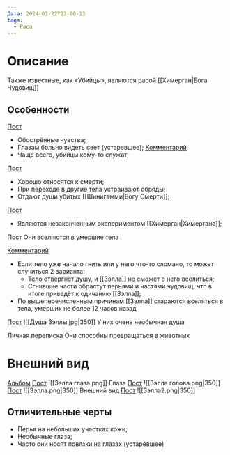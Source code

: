 ```yaml
---
Дата: 2024-03-22T23-00-13
tags:
  - Раса
---
```

# Описание
Также известные, как «Убийцы», являются расой [[Химерган|Бога Чудовищ]]
## Особенности
[Пост](https://vk.com/wall-159799193_6859)
- Обострённые чувства;
- Глазам больно видеть свет (устаревшее);
[Комментарий](https://vk.com/wall-159799193_10040?reply=10043)
- Чаще всего, убийцы кому-то служат;

[Пост](https://vk.com/wall-208978263_10273)
- Хорошо относятся к смерти;
- При переходе в другие тела устраивают обряды;
- Отдают души убитых [[Шинигамми|Богу Смерти]];

[Пост](https://vk.com/wall-208978263_14464)
- Являются незаконченным экспериментом [[Химерган|Химергана]];

[Пост](https://vk.com/wall-208978263_14454)
Они вселяются в умершие тела

[Комментарий](https://vk.com/wall-208978263_14454?reply=14463&thread=14458)
- Если тело уже начало гнить или у него что-то сломано, то может случиться 2 варианта:
	- Тело отвергнет душу, и [[Зэлла]] не сможет в него вселиться;
	- Сгнившие части обрастут перьями и частями чудовищ, что в итоге приведёт к одичанию [[Зэлла]];
- По вышеперечисленным причинам [[Зэлла]] стараются вселяться в тела, умерших не более 12 часов назад

[Пост]()
![[Душа Зэллы.jpg|350]]
У них очень необычная душа

Личная переписка
Они способны превращаться в животных
# Внешний вид
[Альбом](https://vk.com/album-159799193_282830997)
[Пост](https://vk.com/wall-159799193_6177)
![[Зэлла глаза.png]]
Глаза
[Пост](https://vk.com/wall-159799193_8024)
![[Зэлла голова.png|350]]
[Пост](https://vk.com/wall-159799193_8589)
![[Зэлла.png|350]]
Внешний вид
[Пост](https://vk.com/wall-159799193_8923)
![[Зэлла2.png|350]]
## Отличительные черты
- Перья на небольших участках кожи;
- Необычные глаза; 
- Часто они носят повязки на глазах (устаревшее)